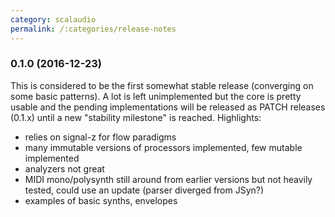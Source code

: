 ```yaml
---
category: scalaudio
permalink: /:categories/release-notes
---
```


### 0.1.0 (2016-12-23)
This is considered to be the first somewhat stable release (converging on some basic patterns). A lot is left unimplemented but the core is pretty usable and the pending implementations will be released as PATCH releases (0.1.x) until a new "stability milestone" is reached.
Highlights:
* relies on signal-z for flow paradigms
* many immutable versions of processors implemented, few mutable implemented
* analyzers not great
* MIDI mono/polysynth still around from earlier versions but not heavily tested, could use an update (parser diverged from JSyn?)
* examples of basic synths, envelopes
